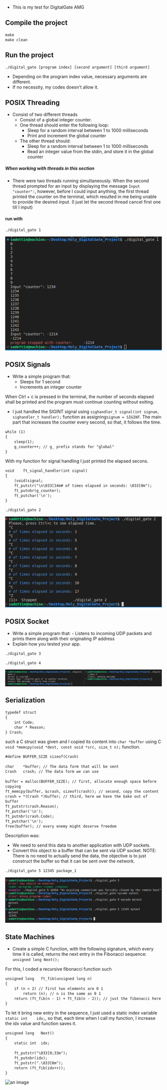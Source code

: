 - This is my test for DigitalGate AMG

## Compile the project
```
make
make clean
```

## Run the project
```
./digital_gate [program index] [second argument] [third argument]
```
- Depending on the program index value, necessary arguments are different.
- If no necessity, my codes doesn't allow it.

## POSIX Threading

- Consist of two different threads
    - Consist of a global integer counter.
    - One thread should enter the following loop:
        - Sleep for a random interval between 1 to 1000 milliseconds
        - Print and increment the global counter
    - The other thread should:
        - Sleep for a random interval between 1 to 1000 milliseconds
        - Read an integer value from the stdin, and store it in the global counter

##### When working with threads in this section
- There were two threads running simultaneously. When the second thread prompted for an input by displaying the message ```Input "counter":```, however, before I could input anything, the first thread printed the counter on the terminal, which resulted in me being unable to provide the desired input.
(I just let the second thread cancel first one till I input)

#### run with
```
./digital_gate 1
```
![an image](images/digital_gate_1.png)

## POSIX Signals

- Write a simple program that:
    - Sleeps for 1 second
    - Increments an integer counter

When Ctrl + c is pressed in the terminal, the number of seconds elapsed shall be printed and the program must continue counting without exiting.

- I just handled the SIGINT signal using ```sighandler_t signal(int signum, sighandler_t handler);``` function as assigning```signum = SIGINT```.
The main part that increases the counter every second, so that, it follows the time.
```
while (1)
{
    sleep(1);
    g_counter++; // g_ prefix stands for "global"
}
```
With my function for signal handling I just printed the elapsed secons.
```
void	ft_signal_handler(int signal)
{
	(void)signal;
	ft_putstr("\n\033[34m# of times elapsed in seconds: \033[0m");
	ft_putnbr(g_counter);
	ft_putchar('\n');
}
```
```
./digital_gate 2
```
![an image](images/digital_gate_2.png)

## POSIX Socket
- Write a simple program that: - Listens to incoming UDP packets and prints them along with their originating IP address
- Explain how you tested your app.
```
./digital_gate 3
```
```
./digital_gate 4
```
![an image](images/digital_gate_3_4.png)

## Serialization
```
typedef struct
{
    int Code;
    char * Reason;
} Crash;
```
such a C struct was given and I copied its content into ```char *buffer``` using C ``` void *memcpy(void *dest, const void *src, size_t n);``` function.
```
#define BUFFER_SIZE sizeof(Crash)

char	*buffer; // The data form that will be sent
Crash	crash; // The data form we can use

buffer = malloc(BUFFER_SIZE); // first, allocate enough space before copying
ft_memcpy(buffer, &crash, sizeof(crash)); // second, copy the content
crash = *(Crash *)buffer; // third, here we have the bake out of buffer
ft_putstr(crash.Reason); 
ft_putchar('\n');
ft_putnbr(crash.Code);
ft_putchar('\n');
free(buffer); // every enemy might deserve freedom
```
Description was:
- We need to send this data to another application with UDP sockets.
- Convert this object to a buffer that can be sent via UDP socket. 
NOTE: There is no need to actually send the data, the objective is to just construct the buffer so that it can be sent over the network.

```
./digital_gate 5 12345 package_1

```
![an image](images/digital_gate_5.png)

## State Machines
- Create a simple C function, with the following signature, which every time it is called, returns the next entry in the Fibonacci sequence:
```unsigned long Next();```

For this, I coded a recursive fibonacci function such
```
unsigned long	ft_fib(unsigned long n)
{
	if (n < 2) // first two elements are 0 1
		return (n); // n is the same as 0 1
	return (ft_fib(n - 1) + ft_fib(n - 2)); // just the fibonacci here
}
```
To let it bring new entry in the sequence, I just used a static index variable ```static int    idx;```, so that, each time when I call my function, I increase the idx value and function saves it. 
```
unsigned long	Next()
{
	static int	idx;

	ft_putstr("\033[0;33m");
	ft_putnbr(idx);
	ft_putstr(".\033[0m");
	return (ft_fib(idx++));
}
```
![an image](images/digital_gate_6.png)
